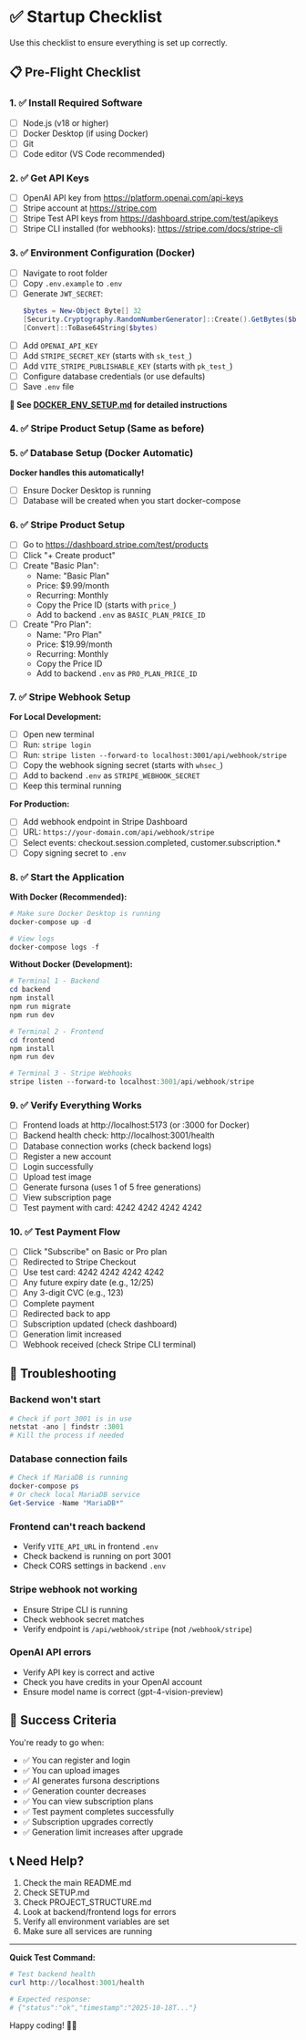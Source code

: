 # ✅ Startup Checklist

Use this checklist to ensure everything is set up correctly.

## 📋 Pre-Flight Checklist

### 1. ✅ Install Required Software

- [ ] Node.js (v18 or higher)
- [ ] Docker Desktop (if using Docker)
- [ ] Git
- [ ] Code editor (VS Code recommended)

### 2. ✅ Get API Keys

- [ ] OpenAI API key from https://platform.openai.com/api-keys
- [ ] Stripe account at https://stripe.com
- [ ] Stripe Test API keys from https://dashboard.stripe.com/test/apikeys
- [ ] Stripe CLI installed (for webhooks): https://stripe.com/docs/stripe-cli

### 3. ✅ Environment Configuration (Docker)

- [ ] Navigate to root folder
- [ ] Copy `.env.example` to `.env`
- [ ] Generate `JWT_SECRET`:
  ```powershell
  $bytes = New-Object Byte[] 32
  [Security.Cryptography.RandomNumberGenerator]::Create().GetBytes($bytes)
  [Convert]::ToBase64String($bytes)
  ```
- [ ] Add `OPENAI_API_KEY`
- [ ] Add `STRIPE_SECRET_KEY` (starts with `sk_test_`)
- [ ] Add `VITE_STRIPE_PUBLISHABLE_KEY` (starts with `pk_test_`)
- [ ] Configure database credentials (or use defaults)
- [ ] Save `.env` file

**📖 See [DOCKER_ENV_SETUP.md](DOCKER_ENV_SETUP.md) for detailed instructions**

### 4. ✅ Stripe Product Setup (Same as before)

### 5. ✅ Database Setup (Docker Automatic)

**Docker handles this automatically!**
- [ ] Ensure Docker Desktop is running
- [ ] Database will be created when you start docker-compose

### 6. ✅ Stripe Product Setup

- [ ] Go to https://dashboard.stripe.com/test/products
- [ ] Click "+ Create product"
- [ ] Create "Basic Plan":
  - Name: "Basic Plan"
  - Price: $9.99/month
  - Recurring: Monthly
  - Copy the Price ID (starts with `price_`)
  - Add to backend `.env` as `BASIC_PLAN_PRICE_ID`
- [ ] Create "Pro Plan":
  - Name: "Pro Plan"
  - Price: $19.99/month
  - Recurring: Monthly
  - Copy the Price ID
  - Add to backend `.env` as `PRO_PLAN_PRICE_ID`

### 7. ✅ Stripe Webhook Setup

**For Local Development:**
- [ ] Open new terminal
- [ ] Run: `stripe login`
- [ ] Run: `stripe listen --forward-to localhost:3001/api/webhook/stripe`
- [ ] Copy the webhook signing secret (starts with `whsec_`)
- [ ] Add to backend `.env` as `STRIPE_WEBHOOK_SECRET`
- [ ] Keep this terminal running

**For Production:**
- [ ] Add webhook endpoint in Stripe Dashboard
- [ ] URL: `https://your-domain.com/api/webhook/stripe`
- [ ] Select events: checkout.session.completed, customer.subscription.*
- [ ] Copy signing secret to `.env`

### 8. ✅ Start the Application

**With Docker (Recommended):**
```powershell
# Make sure Docker Desktop is running
docker-compose up -d

# View logs
docker-compose logs -f
```

**Without Docker (Development):**
```powershell
# Terminal 1 - Backend
cd backend
npm install
npm run migrate
npm run dev

# Terminal 2 - Frontend  
cd frontend
npm install
npm run dev

# Terminal 3 - Stripe Webhooks
stripe listen --forward-to localhost:3001/api/webhook/stripe
```

### 9. ✅ Verify Everything Works

- [ ] Frontend loads at http://localhost:5173 (or :3000 for Docker)
- [ ] Backend health check: http://localhost:3001/health
- [ ] Database connection works (check backend logs)
- [ ] Register a new account
- [ ] Login successfully
- [ ] Upload test image
- [ ] Generate fursona (uses 1 of 5 free generations)
- [ ] View subscription page
- [ ] Test payment with card: 4242 4242 4242 4242

### 10. ✅ Test Payment Flow

- [ ] Click "Subscribe" on Basic or Pro plan
- [ ] Redirected to Stripe Checkout
- [ ] Use test card: 4242 4242 4242 4242
- [ ] Any future expiry date (e.g., 12/25)
- [ ] Any 3-digit CVC (e.g., 123)
- [ ] Complete payment
- [ ] Redirected back to app
- [ ] Subscription updated (check dashboard)
- [ ] Generation limit increased
- [ ] Webhook received (check Stripe CLI terminal)

## 🚨 Troubleshooting

### Backend won't start
```powershell
# Check if port 3001 is in use
netstat -ano | findstr :3001
# Kill the process if needed
```

### Database connection fails
```powershell
# Check if MariaDB is running
docker-compose ps
# Or check local MariaDB service
Get-Service -Name "MariaDB*"
```

### Frontend can't reach backend
- Verify `VITE_API_URL` in frontend `.env`
- Check backend is running on port 3001
- Check CORS settings in backend `.env`

### Stripe webhook not working
- Ensure Stripe CLI is running
- Check webhook secret matches
- Verify endpoint is `/api/webhook/stripe` (not `/webhook/stripe`)

### OpenAI API errors
- Verify API key is correct and active
- Check you have credits in your OpenAI account
- Ensure model name is correct (gpt-4-vision-preview)

## 🎉 Success Criteria

You're ready to go when:
- ✅ You can register and login
- ✅ You can upload images
- ✅ AI generates fursona descriptions
- ✅ Generation counter decreases
- ✅ You can view subscription plans
- ✅ Test payment completes successfully
- ✅ Subscription upgrades correctly
- ✅ Generation limit increases after upgrade

## 📞 Need Help?

1. Check the main README.md
2. Check SETUP.md
3. Check PROJECT_STRUCTURE.md
4. Look at backend/frontend logs for errors
5. Verify all environment variables are set
6. Make sure all services are running

---

**Quick Test Command:**
```powershell
# Test backend health
curl http://localhost:3001/health

# Expected response:
# {"status":"ok","timestamp":"2025-10-18T..."}
```

Happy coding! 🎨🦊
